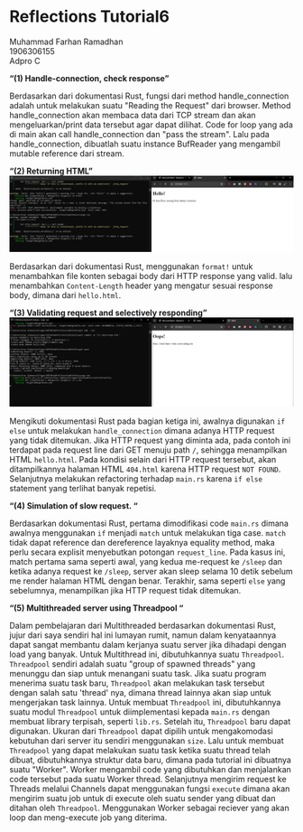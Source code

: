 # Reflections Tutorial6

Muhammad Farhan Ramadhan </br>
1906306155</br>
Adpro C


**“(1) Handle-connection, check response”**

Berdasarkan dari dokumentasi Rust, fungsi dari method handle_connection adalah untuk melakukan suatu "Reading the Request" dari browser. 
Method handle_connection akan membaca data dari TCP stream dan akan mengeluarkan/print data tersebut agar dapat dilihat. 
Code for loop yang ada di main akan call handle_connection dan "pass the stream". 
Lalu pada handle_connection, dibuatlah suatu instance BufReader yang mengambil mutable reference dari stream.

**“(2) Returning HTML”**
![Commit 2 screen capture](/assets/images/commit2.png)

Berdasarkan dari dokumentasi Rust, menggunakan `format!` untuk menambahkan file konten sebagai body dari HTTP response yang valid. lalu menambahkan `Content-Length` header yang mengatur sesuai response body, dimana dari `hello.html`.

**“(3) Validating request and selectively responding”**
![Commit 3 screen capture](/assets/images/commit3.png)

Mengikuti dokumentasi Rust pada bagian ketiga ini, awalnya digunakan `if else` untuk melakukan `handle_connection` dimana adanya HTTP request yang tidak ditemukan. Jika HTTP request yang diminta ada, pada contoh ini terdapat pada request line dari GET menuju path `/`, sehingga menampilkan HTML `hello.html`. Pada kondisi selain dari HTTP request tersebut, akan ditampilkannya halaman HTML `404.html` karena HTTP request `NOT FOUND`. Selanjutnya melakukan refactoring terhadap `main.rs` karena `if else` statement yang terlihat banyak repetisi.

**“(4) Simulation of slow request. “**

Berdasarkan dokumentasi Rust, pertama dimodifikasi code `main.rs` dimana awalnya menggunakan `if` menjadi `match` untuk melakukan tiga case. `match` tidak dapat reference dan dereference layaknya equality method, maka perlu secara explisit menyebutkan potongan `request_line`. Pada kasus ini, match pertama sama seperti awal, yang kedua me-request ke `/sleep` dan ketika adanya request ke `/sleep`, server akan sleep selama 10 detik sebelum me render halaman HTML dengan benar. Terakhir, sama seperti `else` yang sebelumnya, menampilkan jika HTTP request tidak ditemukan.


**“(5) Multithreaded server using Threadpool “**

Dalam pembelajaran dari Multithreaded berdasarkan dokumentasi Rust, jujur dari saya sendiri hal ini lumayan rumit, namun dalam kenyataannya dapat sangat membantu dalam kerjanya suatu server jika dihadapi dengan load yang banyak. Untuk Multithread ini, dibutuhkannya suatu `Threadpool`. `Threadpool` sendiri adalah suatu "group of spawned threads" yang menunggu dan siap untuk menangani suatu task. Jika suatu program menerima suatu task baru, `Threadpool` akan melakukan task tersebut dengan salah satu 'thread' nya, dimana thread lainnya akan siap untuk mengerjakan task lainnya. Untuk membuat `Threadpool` ini, dibutuhkannya suatu modul `Threadpool` untuk diimplementasi kepada `main.rs` dengan membuat library terpisah, seperti `lib.rs`. Setelah itu, `Threadpool` baru dapat digunakan. Ukuran dari `Threadpool` dapat dipilih untuk mengakomodasi kebutuhan dari server itu sendiri menggunakan `size`. Lalu untuk membuat `Threadpool` yang dapat melakukan suatu task ketika suatu thread telah dibuat, dibutuhkannya struktur data baru, dimana pada tutorial ini dibuatnya suatu "Worker". Worker mengambil code yang dibutuhkan dan menjalankan code tersebut pada suatu Worker thread. Selanjutnya mengirim request ke Threads melalui Channels dapat menggunakan fungsi `execute` dimana akan mengirim suatu job untuk di execute oleh suatu sender yang dibuat dan ditahan oleh `Threadpool`. Menggunakan Worker sebagai reciever yang akan loop dan meng-execute job yang diterima. 